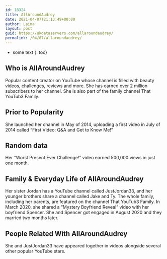 ```yaml
---
id: 18324
title: AllAroundAudrey
date: 2021-04-07T21:13:49+00:00
author: Laima
layout: post
guid: https://ukdataservers.com/allaroundaudrey/
permalink: /04/07/allaroundaudrey/
---
```


* some text
{: toc}


## Who is AllAroundAudrey
                  
                  
                  
Popular content creator on YouTube whose channel is filled with beauty videos, challenges, reviews and more. She has earned over 2 million subscribers to her channel. She is also part of the family channel That YouTub3 Family. 
                  
              
            
              
            
                
                
                
## Prior to Popularity
                  
                  
                  
She launched her channel in May of 2014, uploading a first video in July of 2014 called &#8220;First Video: Q&A and Get to Know Me!&#8221;
                  
              
            
              
            
                
                
                
## Random data
                  
                  
                  
Her &#8220;Worst Present Ever Challenge!&#8221; video earned 500,000 views in just one month.
                  
              
            
              
            
                
                
                
## Family & Everyday Life of AllAroundAudrey
                  
                  
                  
Her sister Jordan has a YouTube channel called JustJordan33, and her younger brothers share a channel called Jake and Ty. The whole family, including her parents, are featured on the channel That YouTub3 Family. In March 2020, she shared a &#8220;Mystery Boyfriend Reveal&#8221; video with her boyfriend Spencer. She and Spencer got engaged in August 2020 and they married two months later.
                  
              
            
              
            
                
                
                
## People Related With AllAroundAudrey
                  
                  
                  
She and JustJordan33 have appeared together in videos alongside several other popular YouTube stars.
                  
              
            
              
            
                
              
            
              
              
            
            
              
            
          
          
          